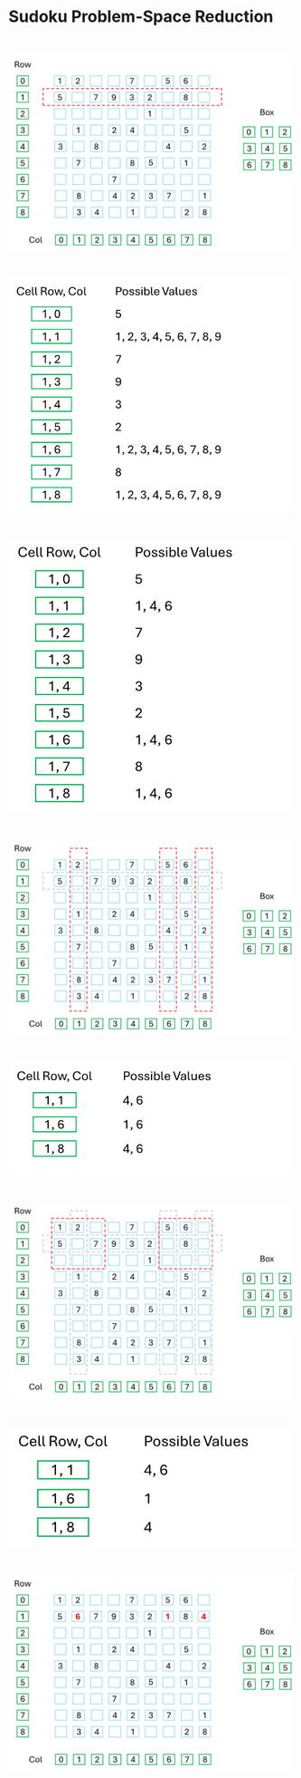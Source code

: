 # Sudoku Problem-Space Reduction

<BR><BR>
![Sudoku Test Case 1](sudoku03.png)
<BR>

<BR><BR>
![Sudoku Test Case 1](sudoku04.png)
<BR>

<BR><BR>
![Sudoku Test Case 1](sudoku05.png)
<BR>

<BR><BR>
![Sudoku Test Case 1](sudoku06.png)
<BR>

<BR><BR>
![Sudoku Test Case 1](sudoku07.png)
<BR>

<BR><BR>
![Sudoku Test Case 1](sudoku08.png)
<BR>

<BR><BR>
![Sudoku Test Case 1](sudoku09.png)
<BR>

<BR><BR>
![Sudoku Test Case 1](sudoku10.png)
<BR>

